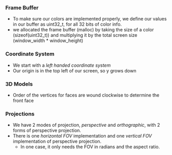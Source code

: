 
### Frame Buffer
- To make sure our colors are implemented properly, we define our values in our buffer as uint32_t, for all 32 bits of color info.
- we allocated the frame buffer (malloc) by taking the size of a color (sizeof(uint32_t)) and multiplying it by the total screen size (window_width * window_height)


### Coordinate System
- We start with a *left handed coordinate system*
- Our origin is in the top left of our screen, so y grows down


### 3D Models
- Order of the vertices for faces are wound clockwise to determine the front face

### Projections
- We have 2 modes of projection, *perspective* and *orthographic*, with 2 forms of perspective projection.
- There is one *horizontal FOV* implementation and one *vertical FOV* implementation of perspective projection.
	- In one case, it only needs the FOV in radians and the aspect ratio. 